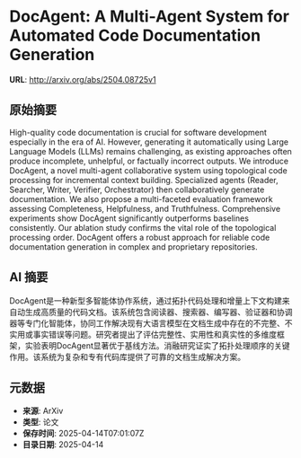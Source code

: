 # DocAgent: A Multi-Agent System for Automated Code Documentation Generation

**URL**: http://arxiv.org/abs/2504.08725v1

## 原始摘要

High-quality code documentation is crucial for software development
especially in the era of AI. However, generating it automatically using Large
Language Models (LLMs) remains challenging, as existing approaches often
produce incomplete, unhelpful, or factually incorrect outputs. We introduce
DocAgent, a novel multi-agent collaborative system using topological code
processing for incremental context building. Specialized agents (Reader,
Searcher, Writer, Verifier, Orchestrator) then collaboratively generate
documentation. We also propose a multi-faceted evaluation framework assessing
Completeness, Helpfulness, and Truthfulness. Comprehensive experiments show
DocAgent significantly outperforms baselines consistently. Our ablation study
confirms the vital role of the topological processing order. DocAgent offers a
robust approach for reliable code documentation generation in complex and
proprietary repositories.


## AI 摘要

DocAgent是一种新型多智能体协作系统，通过拓扑代码处理和增量上下文构建来自动生成高质量的代码文档。该系统包含阅读器、搜索器、编写器、验证器和协调器等专门化智能体，协同工作解决现有大语言模型在文档生成中存在的不完整、不实用或事实错误等问题。研究者提出了评估完整性、实用性和真实性的多维度框架，实验表明DocAgent显著优于基线方法。消融研究证实了拓扑处理顺序的关键作用。该系统为复杂和专有代码库提供了可靠的文档生成解决方案。

## 元数据

- **来源**: ArXiv
- **类型**: 论文
- **保存时间**: 2025-04-14T07:01:07Z
- **目录日期**: 2025-04-14

